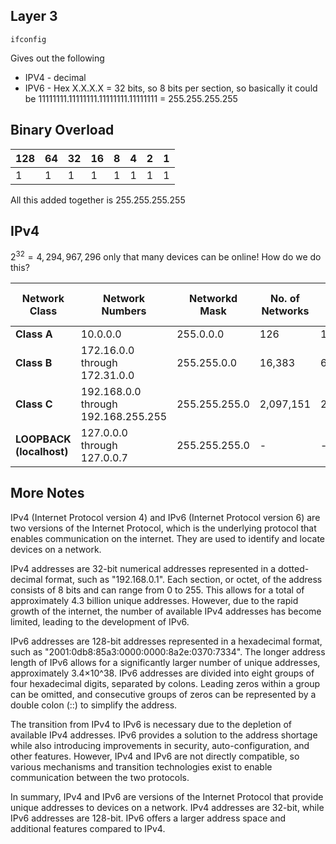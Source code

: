 ## Layer 3
```
ifconfig
```
Gives out the following
 - IPV4 - decimal
 - IPV6 - Hex
X.X.X.X = 32 bits, so 8 bits per section, so basically it could be
11111111.11111111.11111111.11111111 = 255.255.255.255

## Binary Overload
| 128 | 64  | 32  | 16  | 8   | 4   | 2   | 1   |
| --- | --- | --- | --- | --- | --- | --- | --- |
| 1   | 1   | 1   | 1   | 1   | 1   | 1   | 1   |
All this added together is 255.255.255.255

## IPv4
$2^{32} = 4,294,967,296$ only that many devices can be online! How do we do this?

| **Network Class**           | Network Numbers                     | Networkd Mask | No. of Networks | No. of Hosts per Network |
| --------------------------- | ----------------------------------- | ------------- | --------------- | ------------------------ |
| **Class A**                 | 10.0.0.0                            | 255.0.0.0     | 126             | 16,646,144               |
| **Class B**                 | 172.16.0.0 through 172.31.0.0       | 255.255.0.0   | 16,383          | 65,024                   |
| **Class C**                 | 192.168.0.0 through 192.168.255.255 | 255.255.255.0 | 2,097,151       | 254                      |
| **LOOPBACK<br>(localhost)** | 127.0.0.0 through 127.0.0.7         | 255.255.255.0 | -               | -                        |

## More Notes
IPv4 (Internet Protocol version 4) and IPv6 (Internet Protocol version 6) are two versions of the Internet Protocol, which is the underlying protocol that enables communication on the internet. They are used to identify and locate devices on a network.

IPv4 addresses are 32-bit numerical addresses represented in a dotted-decimal format, such as "192.168.0.1". Each section, or octet, of the address consists of 8 bits and can range from 0 to 255. This allows for a total of approximately 4.3 billion unique addresses. However, due to the rapid growth of the internet, the number of available IPv4 addresses has become limited, leading to the development of IPv6.

IPv6 addresses are 128-bit addresses represented in a hexadecimal format, such as "2001:0db8:85a3:0000:0000:8a2e:0370:7334". The longer address length of IPv6 allows for a significantly larger number of unique addresses, approximately 3.4×10^38. IPv6 addresses are divided into eight groups of four hexadecimal digits, separated by colons. Leading zeros within a group can be omitted, and consecutive groups of zeros can be represented by a double colon (::) to simplify the address.

The transition from IPv4 to IPv6 is necessary due to the depletion of available IPv4 addresses. IPv6 provides a solution to the address shortage while also introducing improvements in security, auto-configuration, and other features. However, IPv4 and IPv6 are not directly compatible, so various mechanisms and transition technologies exist to enable communication between the two protocols.

In summary, IPv4 and IPv6 are versions of the Internet Protocol that provide unique addresses to devices on a network. IPv4 addresses are 32-bit, while IPv6 addresses are 128-bit. IPv6 offers a larger address space and additional features compared to IPv4.
